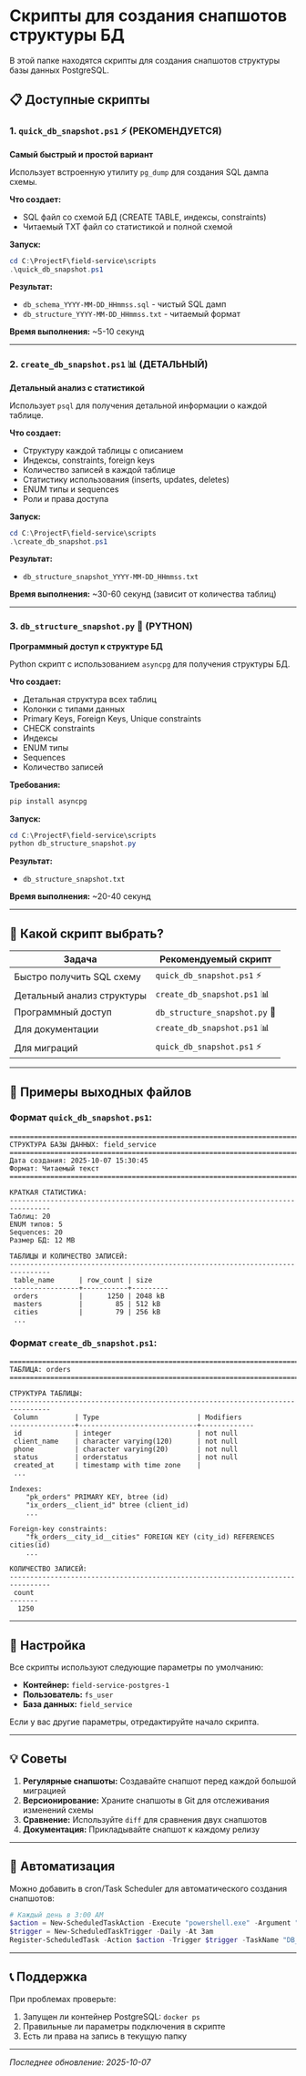 # Скрипты для создания снапшотов структуры БД

В этой папке находятся скрипты для создания снапшотов структуры базы данных PostgreSQL.

## 📋 Доступные скрипты

### 1. `quick_db_snapshot.ps1` ⚡ (РЕКОМЕНДУЕТСЯ)
**Самый быстрый и простой вариант**

Использует встроенную утилиту `pg_dump` для создания SQL дампа схемы.

**Что создает:**
- SQL файл со схемой БД (CREATE TABLE, индексы, constraints)
- Читаемый TXT файл со статистикой и полной схемой

**Запуск:**
```powershell
cd C:\ProjectF\field-service\scripts
.\quick_db_snapshot.ps1
```

**Результат:**
- `db_schema_YYYY-MM-DD_HHmmss.sql` - чистый SQL дамп
- `db_structure_YYYY-MM-DD_HHmmss.txt` - читаемый формат

**Время выполнения:** ~5-10 секунд

---

### 2. `create_db_snapshot.ps1` 📊 (ДЕТАЛЬНЫЙ)
**Детальный анализ с статистикой**

Использует `psql` для получения детальной информации о каждой таблице.

**Что создает:**
- Структуру каждой таблицы с описанием
- Индексы, constraints, foreign keys
- Количество записей в каждой таблице
- Статистику использования (inserts, updates, deletes)
- ENUM типы и sequences
- Роли и права доступа

**Запуск:**
```powershell
cd C:\ProjectF\field-service\scripts
.\create_db_snapshot.ps1
```

**Результат:**
- `db_structure_snapshot_YYYY-MM-DD_HHmmss.txt`

**Время выполнения:** ~30-60 секунд (зависит от количества таблиц)

---

### 3. `db_structure_snapshot.py` 🐍 (PYTHON)
**Программный доступ к структуре БД**

Python скрипт с использованием `asyncpg` для получения структуры БД.

**Что создает:**
- Детальная структура всех таблиц
- Колонки с типами данных
- Primary Keys, Foreign Keys, Unique constraints
- CHECK constraints
- Индексы
- ENUM типы
- Sequences
- Количество записей

**Требования:**
```bash
pip install asyncpg
```

**Запуск:**
```powershell
cd C:\ProjectF\field-service\scripts
python db_structure_snapshot.py
```

**Результат:**
- `db_structure_snapshot.txt`

**Время выполнения:** ~20-40 секунд

---

## 🎯 Какой скрипт выбрать?

| Задача | Рекомендуемый скрипт |
|--------|---------------------|
| Быстро получить SQL схему | `quick_db_snapshot.ps1` ⚡ |
| Детальный анализ структуры | `create_db_snapshot.ps1` 📊 |
| Программный доступ | `db_structure_snapshot.py` 🐍 |
| Для документации | `create_db_snapshot.ps1` 📊 |
| Для миграций | `quick_db_snapshot.ps1` ⚡ |

---

## 📂 Примеры выходных файлов

### Формат `quick_db_snapshot.ps1`:
```
================================================================================
СТРУКТУРА БАЗЫ ДАННЫХ: field_service
================================================================================
Дата создания: 2025-10-07 15:30:45
Формат: Читаемый текст
================================================================================

КРАТКАЯ СТАТИСТИКА:
--------------------------------------------------------------------------------
Таблиц: 20
ENUM типов: 5
Sequences: 20
Размер БД: 12 MB

ТАБЛИЦЫ И КОЛИЧЕСТВО ЗАПИСЕЙ:
--------------------------------------------------------------------------------
 table_name      | row_count | size    
-----------------+-----------+---------
 orders          |      1250 | 2048 kB
 masters         |        85 | 512 kB
 cities          |        79 | 256 kB
 ...
```

### Формат `create_db_snapshot.ps1`:
```
================================================================================
ТАБЛИЦА: orders
================================================================================

СТРУКТУРА ТАБЛИЦЫ:
--------------------------------------------------------------------------------
 Column         | Type                        | Modifiers
----------------+-----------------------------+-------------
 id             | integer                     | not null
 client_name    | character varying(120)      | not null
 phone          | character varying(20)       | not null
 status         | orderstatus                 | not null
 created_at     | timestamp with time zone    | 
 ...

Indexes:
    "pk_orders" PRIMARY KEY, btree (id)
    "ix_orders__client_id" btree (client_id)
    ...

Foreign-key constraints:
    "fk_orders__city_id__cities" FOREIGN KEY (city_id) REFERENCES cities(id)
    ...

КОЛИЧЕСТВО ЗАПИСЕЙ:
--------------------------------------------------------------------------------
 count 
-------
  1250
```

---

## 🔧 Настройка

Все скрипты используют следующие параметры по умолчанию:
- **Контейнер:** `field-service-postgres-1`
- **Пользователь:** `fs_user`
- **База данных:** `field_service`

Если у вас другие параметры, отредактируйте начало скрипта.

---

## 💡 Советы

1. **Регулярные снапшоты:** Создавайте снапшот перед каждой большой миграцией
2. **Версионирование:** Храните снапшоты в Git для отслеживания изменений схемы
3. **Сравнение:** Используйте `diff` для сравнения двух снапшотов
4. **Документация:** Прикладывайте снапшот к каждому релизу

---

## 🚀 Автоматизация

Можно добавить в cron/Task Scheduler для автоматического создания снапшотов:

```powershell
# Каждый день в 3:00 AM
$action = New-ScheduledTaskAction -Execute "powershell.exe" -Argument "-File C:\ProjectF\field-service\scripts\quick_db_snapshot.ps1"
$trigger = New-ScheduledTaskTrigger -Daily -At 3am
Register-ScheduledTask -Action $action -Trigger $trigger -TaskName "DB_Snapshot_Daily"
```

---

## 📞 Поддержка

При проблемах проверьте:
1. Запущен ли контейнер PostgreSQL: `docker ps`
2. Правильные ли параметры подключения в скрипте
3. Есть ли права на запись в текущую папку

---

*Последнее обновление: 2025-10-07*
